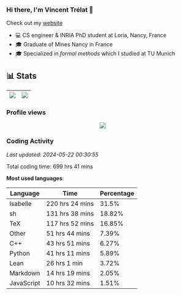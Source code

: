 ### Hi there, I'm Vincent Trélat 👋

Check out my [website](https://vtrelat.github.io)

-   💻 CS engineer & INRIA PhD student at Loria, Nancy, France
-   🎓 Graduate of Mines Nancy in France
-   🎓 Specialized in _formal methods_ which I studied at TU Munich

## 📊 **Stats**

| <img align="center" src="https://readme-stats.clckblog.space/api?username=VTrelat&show_icons=true&include_all_commits=true&theme=tokyonight&hide_border=true" /> | <img align="center" src="https://readme-stats.clckblog.space/api/top-langs/?username=VTrelat&layout=compact&theme=tokyonight&hide_border=true" /> |
| ---------------------------------------------------------------------------------------------------------------------------------------------------------------- | ------------------------------------------------------------------------------------------------------------------------------------------------- |

### Profile views

<p align="center">
 <img src="https://profile-counter.glitch.me/VTrelat/count.svg" />
</p>

<!--automations-->
### Coding Activity
_Last updated: 2024-05-22 00:30:55_

Total coding time: 699 hrs 41 mins

**Most used languages**:

| Language | Time | Percentage |
| ------------- | ------------- | ------------- |
| Isabelle | 220 hrs 24 mins | 31.5% |
| sh | 131 hrs 38 mins | 18.82% |
| TeX | 117 hrs 52 mins | 16.85% |
| Other | 51 hrs 44 mins | 7.39% |
| C++ | 43 hrs 51 mins | 6.27% |
| Python | 41 hrs 11 mins | 5.89% |
| Lean | 26 hrs 1 min | 3.72% |
| Markdown | 14 hrs 19 mins | 2.05% |
| JavaScript | 10 hrs 32 mins | 1.51% |

